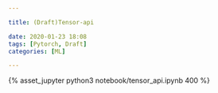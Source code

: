 ```yaml
---

title: (Draft)Tensor-api

date: 2020-01-23 18:08
tags: [Pytorch, Draft]
categories: [ML]

---
```


<!-- more -->

{% asset_jupyter python3 notebook/tensor_api.ipynb 400 %}
